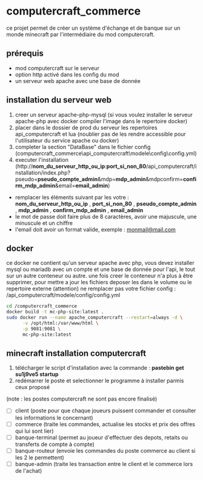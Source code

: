 # computercraft_commerce

ce projet permet de créer un système d'échange et de banque sur un monde minecraft par l'intermédiaire du mod computercraft.

## prérequis

- mod computercraft sur le serveur
- option http activé dans les config du mod
- un serveur web apache avec une base de donnée

## installation du serveur web

1. creer un serveur apache-php-mysql (si vous voulez installer le serveur apache-php avec docker compiler l'image dans le repertoire docker)
2. placer dans le dossier de prod du serveur les repertoires api_computercraft et lua (noublier pas de les rendre accessible pour l'utilisateur du service apache ou docker)
3. completer la section "DataBase" dans le fichier config (computercraft_commerce\api_computercraft\modele\config\config.yml)
4. executer l'installation (http://__nom_du_serveur_http_ou_ip__:__port_si_non_80__/api_computercraft/installation/index.php?pseudo=__pseudo_compte_admin__&mdp=__mdp_admin__&mdpconfirm=__confirm_mdp_admin__&email=__email_admin__)
- remplacer les éléments suivant par les votre : __nom_du_serveur_http_ou_ip__ , __port_si_non_80__ , __pseudo_compte_admin__ , __mdp_admin__ , __confirm_mdp_admin__ , __email_admin__
- le mot de passe doit faire plus de 8 caractères, avoir une majuscule, une minuscule et un chiffre
- l'email doit avoir un format valide, exemple : monmail@mail.com

## docker

ce docker ne contient qu'un serveur apache avec php, vous devez installer mysql ou mariadb avec un compte et une base de donnée pour l'api, le tout sur un autre conteneur ou autre.
une fois creer le conteneur n'a plus à être supprimer, pour mettre a jour les fichiers deposer les dans le volume ou le repertoire externe
(attention) ne remplacer pas votre fichier config : /api_computercraft/modele/config/config.yml
```sh
cd /computercraft_commerce
docker build -t mc-php-site:latest .
sudo docker run --name apache_computercraft --restart=always -d \
	  -v /opt/html:/var/www/html \
	  -p 9081:9081 \
	  mc-php-site:latest
```

## minecraft installation computercraft
1. télécharger le script d'installation avec la commande : __pastebin get su1j9ve5 startup__
2. redémarrer le poste et selectionner le programme à installer parmis ceux proposé

(note : les postes computercraft ne sont pas encore finalisé)

- [ ] client (poste pour que chaque joueurs puissent commander et consulter les informations le concernant)
- [ ] commerce (traite les commandes, actualise les stocks et prix des offres qui lui sont lier)
- [ ] banque-terminal (permet au joueur d'effectuer des depots, retaits ou transferts de compte à compte)
- [ ] banque-routeur (envoie les commandes du poste commerce au client si les 2 le permettent)
- [ ] banque-admin (traite les transaction entre le client et le commerce lors de l'achat)
